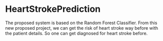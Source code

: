 # HeartStrokePrediction
The proposed system is based on the Random Forest Classifier. From this new proposed project, we can get the risk of heart stroke way before with the patient details. So one can get diagnosed for heart stroke before. 
